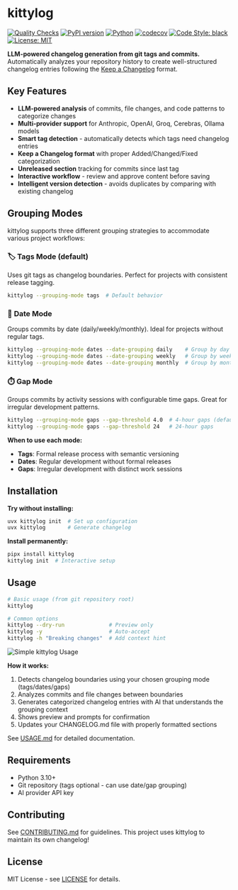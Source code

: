# kittylog

[![Quality Checks](https://github.com/cellwebb/kittylog/actions/workflows/ci.yml/badge.svg)](https://github.com/cellwebb/kittylog/actions/workflows/ci.yml)
[![PyPI version](https://badge.fury.io/py/kittylog.svg)](https://badge.fury.io/py/kittylog)
[![Python](https://img.shields.io/badge/python-3.10%20|%203.11%20|%203.12%20|%203.13-blue.svg)](https://www.python.org/downloads/)
[![codecov](https://codecov.io/gh/cellwebb/kittylog/branch/main/graph/badge.svg)](https://codecov.io/gh/cellwebb/kittylog)
[![Code Style: black](https://img.shields.io/badge/code%20style-black-000000.svg)](https://github.com/psf/black)
[![License: MIT](https://img.shields.io/badge/License-MIT-yellow.svg)](LICENSE)

**LLM-powered changelog generation from git tags and commits.** Automatically analyzes your repository history to create well-structured changelog entries following the [Keep a Changelog](https://keepachangelog.com/) format.

## Key Features

- **LLM-powered analysis** of commits, file changes, and code patterns to categorize changes
- **Multi-provider support** for Anthropic, OpenAI, Groq, Cerebras, Ollama models
- **Smart tag detection** - automatically detects which tags need changelog entries
- **Keep a Changelog format** with proper Added/Changed/Fixed categorization
- **Unreleased section** tracking for commits since last tag
- **Interactive workflow** - review and approve content before saving
- **Intelligent version detection** - avoids duplicates by comparing with existing changelog

## Grouping Modes

kittylog supports three different grouping strategies to accommodate various project workflows:

### 🏷️ **Tags Mode** (default)
Uses git tags as changelog boundaries. Perfect for projects with consistent release tagging.
```bash
kittylog --grouping-mode tags  # Default behavior
```

### 📅 **Date Mode**
Groups commits by date (daily/weekly/monthly). Ideal for projects without regular tags.
```bash
kittylog --grouping-mode dates --date-grouping daily    # Group by day
kittylog --grouping-mode dates --date-grouping weekly   # Group by week
kittylog --grouping-mode dates --date-grouping monthly  # Group by month
```

### ⏱️ **Gap Mode**
Groups commits by activity sessions with configurable time gaps. Great for irregular development patterns.
```bash
kittylog --grouping-mode gaps --gap-threshold 4.0  # 4-hour gaps (default)
kittylog --grouping-mode gaps --gap-threshold 24   # 24-hour gaps
```

**When to use each mode:**
- **Tags**: Formal release process with semantic versioning
- **Dates**: Regular development without formal releases
- **Gaps**: Irregular development with distinct work sessions

## Installation

**Try without installing:**
```sh
uvx kittylog init  # Set up configuration
uvx kittylog       # Generate changelog
```

**Install permanently:**
```sh
pipx install kittylog
kittylog init  # Interactive setup
```

## Usage

```sh
# Basic usage (from git repository root)
kittylog

# Common options
kittylog --dry-run              # Preview only
kittylog -y                     # Auto-accept
kittylog -h "Breaking changes"  # Add context hint
```

![Simple kittylog Usage](assets/kittylog-usage.png)

**How it works:**
1. Detects changelog boundaries using your chosen grouping mode (tags/dates/gaps)
2. Analyzes commits and file changes between boundaries
3. Generates categorized changelog entries with AI that understands the grouping context
4. Shows preview and prompts for confirmation
5. Updates your CHANGELOG.md file with properly formatted sections

See [USAGE.md](USAGE.md) for detailed documentation.

## Requirements

- Python 3.10+
- Git repository (tags optional - can use date/gap grouping)
- AI provider API key

## Contributing

See [CONTRIBUTING.md](CONTRIBUTING.md) for guidelines. This project uses kittylog to maintain its own changelog!

## License

MIT License - see [LICENSE](LICENSE) for details.
